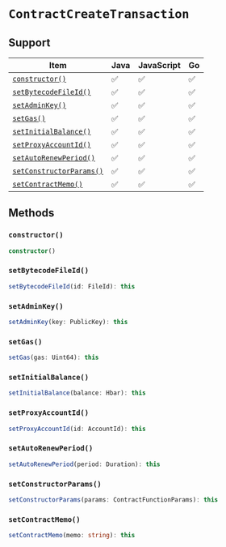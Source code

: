 # `ContractCreateTransaction`

## Support

| Item | Java | JavaScript | Go
| - | - | - | - |
[`constructor()`](#new) | ✅ | ✅ | ✅
[`setBytecodeFileId()`](#setBytecodeFileId) | ✅ | ✅ | ✅
[`setAdminKey()`](#setAdminKey) | ✅ | ✅ | ✅
[`setGas()`](#setGas) | ✅ | ✅ | ✅
[`setInitialBalance()`](#setInitialBalance) | ✅ | ✅ | ✅
[`setProxyAccountId()`](#setProxyAccountId) | ✅ | ✅ | ✅
[`setAutoRenewPeriod()`](#setAutoRenewPeriod) | ✅ | ✅ | ✅
[`setConstructorParams()`](#setConstructorParams) | ✅ | ✅ | ✅
[`setContractMemo()`](#setContractMemo) | ✅ | ✅ | ✅

## Methods

### `constructor()`

```typescript
constructor()
```

### `setBytecodeFileId()`

```typescript
setBytecodeFileId(id: FileId): this
```

### `setAdminKey()`

```typescript
setAdminKey(key: PublicKey): this
```

### `setGas()`

```typescript
setGas(gas: Uint64): this
```

### `setInitialBalance()`

```typescript
setInitialBalance(balance: Hbar): this
```

### `setProxyAccountId()`

```typescript
setProxyAccountId(id: AccountId): this
```

### `setAutoRenewPeriod()`

```typescript
setAutoRenewPeriod(period: Duration): this
```

### `setConstructorParams()`

```typescript
setConstructorParams(params: ContractFunctionParams): this
```

### `setContractMemo()`

```typescript
setContractMemo(memo: string): this
```
